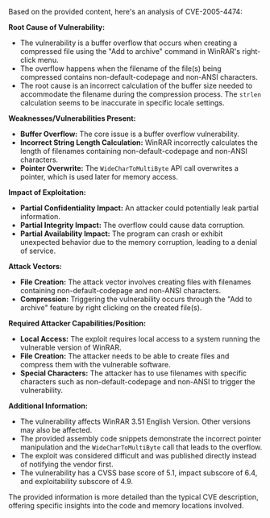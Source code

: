 Based on the provided content, here's an analysis of CVE-2005-4474:

**Root Cause of Vulnerability:**
- The vulnerability is a buffer overflow that occurs when creating a compressed file using the "Add to archive" command in WinRAR's right-click menu.
- The overflow happens when the filename of the file(s) being compressed contains non-default-codepage and non-ANSI characters.
- The root cause is an incorrect calculation of the buffer size needed to accommodate the filename during the compression process. The `strlen` calculation seems to be inaccurate in specific locale settings.

**Weaknesses/Vulnerabilities Present:**
- **Buffer Overflow:** The core issue is a buffer overflow vulnerability.
- **Incorrect String Length Calculation:** WinRAR incorrectly calculates the length of filenames containing non-default-codepage and non-ANSI characters.
- **Pointer Overwrite:** The `WideCharToMultiByte` API call overwrites a pointer, which is used later for memory access.

**Impact of Exploitation:**
- **Partial Confidentiality Impact:** An attacker could potentially leak partial information.
- **Partial Integrity Impact:** The overflow could cause data corruption.
- **Partial Availability Impact:** The program can crash or exhibit unexpected behavior due to the memory corruption, leading to a denial of service.

**Attack Vectors:**
- **File Creation:** The attack vector involves creating files with filenames containing non-default-codepage and non-ANSI characters.
- **Compression:** Triggering the vulnerability occurs through the "Add to archive" feature by right clicking on the created file(s).

**Required Attacker Capabilities/Position:**
- **Local Access:** The exploit requires local access to a system running the vulnerable version of WinRAR.
- **File Creation:** The attacker needs to be able to create files and compress them with the vulnerable software.
- **Special Characters:** The attacker has to use filenames with specific characters such as non-default-codepage and non-ANSI to trigger the vulnerability.

**Additional Information:**
- The vulnerability affects WinRAR 3.51 English Version. Other versions may also be affected.
- The provided assembly code snippets demonstrate the incorrect pointer manipulation and the `WideCharToMultiByte` call that leads to the overflow.
- The exploit was considered difficult and was published directly instead of notifying the vendor first.
- The vulnerability has a CVSS base score of 5.1, impact subscore of 6.4, and exploitability subscore of 4.9.

The provided information is more detailed than the typical CVE description, offering specific insights into the code and memory locations involved.